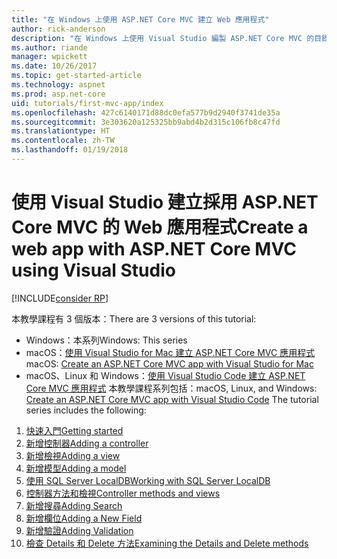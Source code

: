 ```yaml
---
title: "在 Windows 上使用 ASP.NET Core MVC 建立 Web 應用程式"
author: rick-anderson
description: "在 Windows 上使用 Visual Studio 編製 ASP.NET Core MVC 的目錄介紹。"
ms.author: riande
manager: wpickett
ms.date: 10/26/2017
ms.topic: get-started-article
ms.technology: aspnet
ms.prod: asp.net-core
uid: tutorials/first-mvc-app/index
ms.openlocfilehash: 427c6140171d88dc0efa577b9d2940f3741de35a
ms.sourcegitcommit: 3e303620a125325bb9abd4b2d315c106fb8c47fd
ms.translationtype: HT
ms.contentlocale: zh-TW
ms.lasthandoff: 01/19/2018
---
```

# <a name="create-a-web-app-with-aspnet-core-mvc-using-visual-studio"></a><span data-ttu-id="a7bd8-103">使用 Visual Studio 建立採用 ASP.NET Core MVC 的 Web 應用程式</span><span class="sxs-lookup"><span data-stu-id="a7bd8-103">Create a web app with ASP.NET Core MVC using Visual Studio</span></span>

[!INCLUDE[consider RP](../../includes/razor.md)]

<span data-ttu-id="a7bd8-104">本教學課程有 3 個版本：</span><span class="sxs-lookup"><span data-stu-id="a7bd8-104">There are 3 versions of this tutorial:</span></span>

* <span data-ttu-id="a7bd8-105">Windows：本系列</span><span class="sxs-lookup"><span data-stu-id="a7bd8-105">Windows: This series</span></span>
* <span data-ttu-id="a7bd8-106">macOS：[使用 Visual Studio for Mac 建立 ASP.NET Core MVC 應用程式](xref:tutorials/first-mvc-app-mac/start-mvc)</span><span class="sxs-lookup"><span data-stu-id="a7bd8-106">macOS: [Create an ASP.NET Core MVC app with Visual Studio for Mac](xref:tutorials/first-mvc-app-mac/start-mvc)</span></span>
* <span data-ttu-id="a7bd8-107">macOS、Linux 和 Windows：[使用 Visual Studio Code 建立 ASP.NET Core MVC 應用程式](xref:tutorials/first-mvc-app-xplat/start-mvc) 本教學課程系列包括：</span><span class="sxs-lookup"><span data-stu-id="a7bd8-107">macOS, Linux, and Windows: [Create an ASP.NET Core MVC app with Visual Studio Code](xref:tutorials/first-mvc-app-xplat/start-mvc) The tutorial series includes the following:</span></span>

1. [<span data-ttu-id="a7bd8-108">快速入門</span><span class="sxs-lookup"><span data-stu-id="a7bd8-108">Getting started</span></span>](start-mvc.md)
1. [<span data-ttu-id="a7bd8-109">新增控制器</span><span class="sxs-lookup"><span data-stu-id="a7bd8-109">Adding a controller</span></span>](adding-controller.md)
1. [<span data-ttu-id="a7bd8-110">新增檢視</span><span class="sxs-lookup"><span data-stu-id="a7bd8-110">Adding a view</span></span>](adding-view.md)
1. [<span data-ttu-id="a7bd8-111">新增模型</span><span class="sxs-lookup"><span data-stu-id="a7bd8-111">Adding a model</span></span>](adding-model.md)
1. [<span data-ttu-id="a7bd8-112">使用 SQL Server LocalDB</span><span class="sxs-lookup"><span data-stu-id="a7bd8-112">Working with SQL Server LocalDB</span></span>](working-with-sql.md)
1. [<span data-ttu-id="a7bd8-113">控制器方法和檢視</span><span class="sxs-lookup"><span data-stu-id="a7bd8-113">Controller methods and views</span></span>](controller-methods-views.md)
1. [<span data-ttu-id="a7bd8-114">新增搜尋</span><span class="sxs-lookup"><span data-stu-id="a7bd8-114">Adding Search</span></span>](search.md)
1. [<span data-ttu-id="a7bd8-115">新增欄位</span><span class="sxs-lookup"><span data-stu-id="a7bd8-115">Adding a New Field</span></span>](new-field.md)
1. [<span data-ttu-id="a7bd8-116">新增驗證</span><span class="sxs-lookup"><span data-stu-id="a7bd8-116">Adding Validation</span></span>](validation.md)
1. [<span data-ttu-id="a7bd8-117">檢查 Details 和 Delete 方法</span><span class="sxs-lookup"><span data-stu-id="a7bd8-117">Examining the Details and Delete methods</span></span>](details.md)
